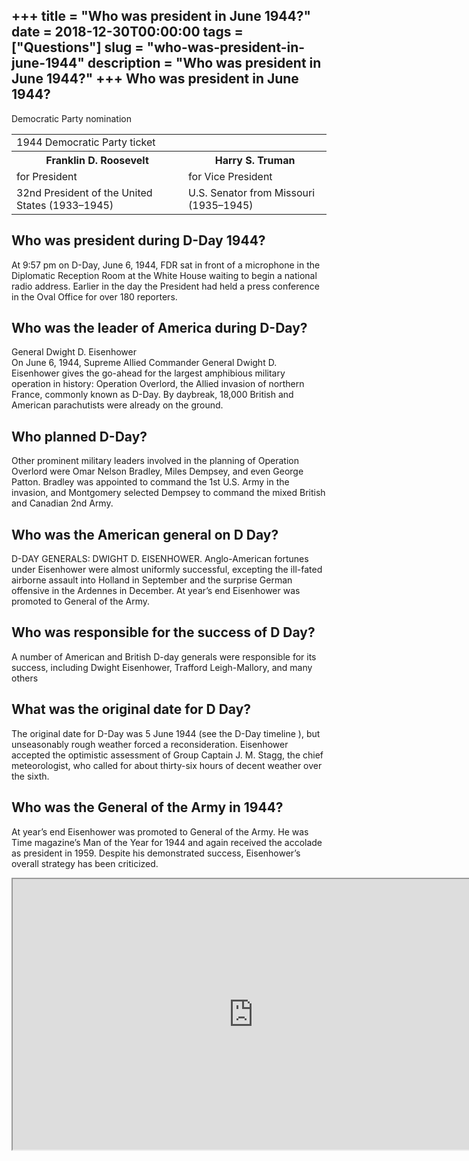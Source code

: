 +++
title = "Who was president in June 1944?"
date = 2018-12-30T00:00:00
tags = ["Questions"]
slug = "who-was-president-in-june-1944"
description = "Who was president in June 1944?"
+++
Who was president in June 1944?
-------------------------------

Democratic Party nomination

<table><tr><td>1944 Democratic Party ticket</td></tr><tr><th>Franklin D. Roosevelt</th><th>Harry S. Truman</th></tr><tr><td>for President</td><td>for Vice President</td></tr><tr><td>32nd President of the United States (1933–1945)</td><td>U.S. Senator from Missouri (1935–1945)</td></tr></table>

Who was president during D-Day 1944?
------------------------------------

At 9:57 pm on D-Day, June 6, 1944, FDR sat in front of a microphone in the Diplomatic Reception Room at the White House waiting to begin a national radio address. Earlier in the day the President had held a press conference in the Oval Office for over 180 reporters.

Who was the leader of America during D-Day?
-------------------------------------------

General Dwight D. Eisenhower  
On June 6, 1944, Supreme Allied Commander General Dwight D. Eisenhower gives the go-ahead for the largest amphibious military operation in history: Operation Overlord, the Allied invasion of northern France, commonly known as D-Day. By daybreak, 18,000 British and American parachutists were already on the ground.

Who planned D-Day?
------------------

Other prominent military leaders involved in the planning of Operation Overlord were Omar Nelson Bradley, Miles Dempsey, and even George Patton. Bradley was appointed to command the 1st U.S. Army in the invasion, and Montgomery selected Dempsey to command the mixed British and Canadian 2nd Army.

Who was the American general on D Day?
--------------------------------------

D-DAY GENERALS: DWIGHT D. EISENHOWER. Anglo-American fortunes under Eisenhower were almost uniformly successful, excepting the ill-fated airborne assault into Holland in September and the surprise German offensive in the Ardennes in December. At year’s end Eisenhower was promoted to General of the Army.

Who was responsible for the success of D Day?
---------------------------------------------

A number of American and British D-day generals were responsible for its success, including Dwight Eisenhower, Trafford Leigh-Mallory, and many others

What was the original date for D Day?
-------------------------------------

The original date for D-Day was 5 June 1944 (see the D-Day timeline ), but unseasonably rough weather forced a reconsideration. Eisenhower accepted the optimistic assessment of Group Captain J. M. Stagg, the chief meteorologist, who called for about thirty-six hours of decent weather over the sixth.

Who was the General of the Army in 1944?
----------------------------------------

At year’s end Eisenhower was promoted to General of the Army. He was Time magazine’s Man of the Year for 1944 and again received the accolade as president in 1959. Despite his demonstrated success, Eisenhower’s overall strategy has been criticized.

<iframe allow="accelerometer; autoplay; clipboard-write; encrypted-media; gyroscope; picture-in-picture" allowfullscreen="" class="__youtube_prefs__  epyt-is-override  no-lazyload" data-no-lazy="1" data-origheight="433" data-origwidth="770" data-skipgform_ajax_framebjll="" height="433" id="_ytid_17673" loading="lazy" src="https://www.youtube.com/embed/Bn57OGl29Dk?enablejsapi=1&autoplay=0&cc_load_policy=0&cc_lang_pref=&iv_load_policy=1&loop=0&modestbranding=0&rel=1&fs=1&playsinline=0&autohide=2&theme=dark&color=red&controls=1&" title="YouTube player" width="770"></iframe>